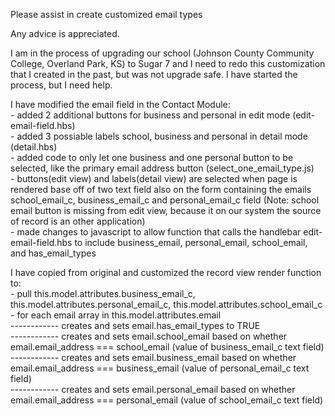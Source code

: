 Please assist in create customized email types

Any advice is appreciated.

I am in the process of upgrading our school (Johnson County Community College, Overland Park, KS) to Sugar 7 and I need to redo this customization that I created in the past, but was not upgrade safe. 
I have started the process, but I need help.

I have modified the email field in the Contact Module:
	<BR>- added 2 additional buttons for business and personal in edit mode (edit-email-field.hbs)
	<BR>- added 3 possiable labels school, business and personal in detail mode (detail.hbs)
	<BR>- added code to only let one business and one personal button to be selected, like the primary email address button (select_one_email_type.js)
	<BR>- buttons(edit view) and labels(detail view) are selected when page is rendered base off of two text field also on the form containing the emails  school_email_c, business_email_c and personal_email_c field (Note: school email button is missing from edit view, because it on our system the source of record is an other application)
	<BR>- made changes to javascript to allow function that calls the handlebar edit-email-field.hbs to include business_email, personal_email, school_email, and has_email_types
	
I have copied from original and customized the record view render function to:
	<BR>- pull this.model.attributes.business_email_c, this.model.attributes.personal_email_c, this.model.attributes.school_email_c
	<BR>- for each email array in this.model.attributes.email
		<BR>------------ creates and sets email.has_email_types to TRUE
		<BR>------------ creates and sets email.school_email based on whether email.email_address === school_email (value of business_email_c text field)
		<BR>------------ creates and sets email.business_email based on whether email.email_address === business_email (value of personal_email_c text field)
		<BR>------------ creates and sets email.personal_email based on whether email.email_address === personal_email (value of school_email_c text field)


